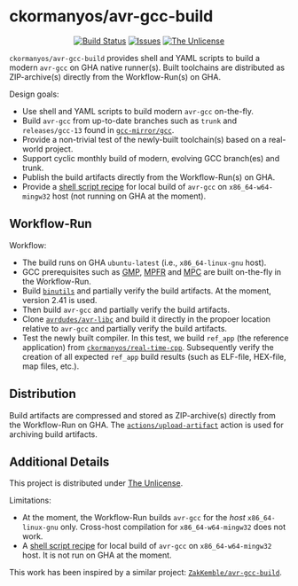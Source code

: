 ckormanyos/avr-gcc-build
==================

<p align="center">
    <a href="https://github.com/ckormanyos/avr-gcc-build/actions">
        <img src="https://github.com/ckormanyos/avr-gcc-build/actions/workflows/avr-gcc-build.yml/badge.svg" alt="Build Status"></a>
    <a href="https://github.com/ckormanyos/avr-gcc-build/issues?q=is%3Aissue+is%3Aopen+sort%3Aupdated-desc">
        <img src="https://custom-icon-badges.herokuapp.com/github/issues-raw/ckormanyos/avr-gcc-build?logo=github" alt="Issues" /></a>
    <a href="https://github.com/ckormanyos/avr-gcc-build/blob/main/UNLICENSE">
        <img src="https://img.shields.io/badge/license-The Unlicense-blue.svg" alt="The Unlicense"></a>
</p>

`ckormanyos/avr-gcc-build` provides shell and YAML scripts to build a modern `avr-gcc`
on GHA native runner(s). Built toolchains are distributed as ZIP-archive(s)
directly from the Workflow-Run(s) on GHA.

Design goals:
  - Use shell and YAML scripts to build modern `avr-gcc` on-the-fly.
  - Build `avr-gcc` from up-to-date branches such as `trunk` and `releases/gcc-13` found in [`gcc-mirror/gcc`](https://github.com/gcc-mirror/gcc).
  - Provide a non-trivial test of the newly-built toolchain(s) based on a real-world project.
  - Support cyclic monthly build of modern, evolving GCC branch(es) and trunk.
  - Publish the build artifacts directly from the Workflow-Run(s) on GHA.
  - Provide a [shell script recipe](./avr-gcc-100-12.3.0_x86_64-w64-mingw32.sh) for local build of `avr-gcc` on `x86_64-w64-mingw32` host (not running on GHA at the moment).

## Workflow-Run

Workflow:
  - The build runs on GHA `ubuntu-latest` (i.e., `x86_64-linux-gnu` host).
  - GCC prerequisites such as [GMP](https://gmplib.org), [MPFR](https://www.mpfr.org) and [MPC](https://www.multiprecision.org) are built on-the-fly in the Workflow-Run.
  - Build [`binutils`](https://www.gnu.org/software/binutils) and partially verify the build artifacts. At the moment, version 2.41 is used.
  - Then build `avr-gcc` and partially verify the build artifacts.
  - Clone [`avrdudes/avr-libc`](https://github.com/avrdudes/avr-libc) and build it directly in the propoer location relative to `avr-gcc` and partially verify the build artifacts.
  - Test the newly built compiler. In this test, we build `ref_app` (the reference application) from [`ckormanyos/real-time-cpp`](https://github.com/ckormanyos). Subsequently verify the creation of all expected `ref_app` build results (such as ELF-file, HEX-file, map files, etc.).

## Distribution

Build artifacts are compressed and stored as ZIP-archive(s)
directly from the Workflow-Run on GHA.
The [`actions/upload-artifact`](https://github.com/actions/upload-artifact) action
is used for archiving build artifacts.

## Additional Details

This project is distributed under [The Unlicense](./UNLICENSE).

Limitations:
  - At the moment, the Workflow-Run builds `avr-gcc` for the _host_ `x86_64-linux-gnu` only. Cross-host compilation for `x86_64-w64-mingw32` does not work.
  - A [shell script recipe](./avr-gcc-100-12.3.0_x86_64-w64-mingw32.sh) for local build of `avr-gcc` on `x86_64-w64-mingw32` host. It is not run on GHA at the moment.

This work has been inspired by a similar project: [`ZakKemble/avr-gcc-build`](https://github.com/ZakKemble/avr-gcc-build).
